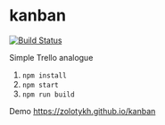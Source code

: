 # kanban

[![Build Status](https://travis-ci.org/zolotykh/kanban.svg?branch=master)](https://travis-ci.org/zolotykh/kanban)

Simple Trello analogue

1. `npm install`
2. `npm start`
3. `npm run build`

Demo <https://zolotykh.github.io/kanban>
